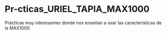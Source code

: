 # Pr-cticas_URIEL_TAPIA_MAX1000
Prácticas muy interesantes donde nos enseñan a usar las características de la MAX1000.
